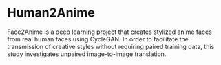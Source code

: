 # Human2Anime
Face2Anime is a deep learning project that creates stylized anime faces from real human faces using CycleGAN. In order to facilitate the transmission of creative styles without requiring paired training data, this study investigates unpaired image-to-image translation.
